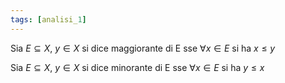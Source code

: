 ```yaml
---
tags: [analisi_1]
---
```

Sia $E\subseteq X$, $y\in X$ si dice maggiorante di E sse $\forall x \in E \text{ si ha } x \le y$

Sia $E\subseteq X$, $y\in X$ si dice minorante di E sse $\forall x \in E \text{ si ha } y \le x$
